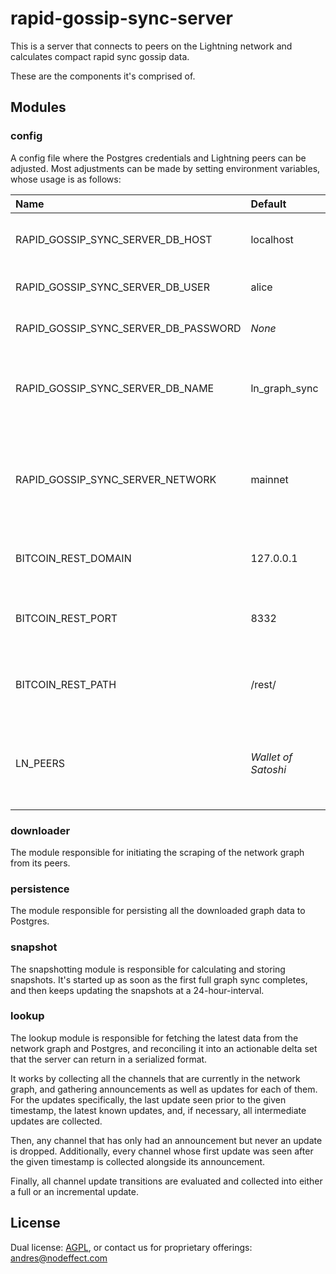 # rapid-gossip-sync-server

This is a server that connects to peers on the Lightning network and calculates compact rapid sync
gossip data.

These are the components it's comprised of.

## Modules

### config

A config file where the Postgres credentials and Lightning peers can be adjusted. Most adjustments
can be made by setting environment variables, whose usage is as follows:

| Name                                 | Default             | Description                                                                                                |
|:-------------------------------------|:--------------------|:-----------------------------------------------------------------------------------------------------------|
| RAPID_GOSSIP_SYNC_SERVER_DB_HOST     | localhost           | Domain of the Postgres database                                                                            |
| RAPID_GOSSIP_SYNC_SERVER_DB_USER     | alice               | Username to access Postgres                                                                                |
| RAPID_GOSSIP_SYNC_SERVER_DB_PASSWORD | _None_              | Password to access Postgres                                                                                |
| RAPID_GOSSIP_SYNC_SERVER_DB_NAME     | ln_graph_sync       | Name of the database to be used for gossip storage                                                         |
| RAPID_GOSSIP_SYNC_SERVER_NETWORK     | mainnet             | Network to operate in. Possible values are mainnet, testnet, signet, regtest                               |
| BITCOIN_REST_DOMAIN                  | 127.0.0.1           | Domain of the [bitcoind REST server](https://github.com/bitcoin/bitcoin/blob/master/doc/REST-interface.md) |
| BITCOIN_REST_PORT                    | 8332                | HTTP port of the bitcoind REST server                                                                      |
| BITCOIN_REST_PATH                    | /rest/              | Path infix to access the bitcoind REST endpoints                                                           |
| LN_PEERS                             | _Wallet of Satoshi_ | Comma separated list of LN peers to use for retrieving gossip                                              |

### downloader

The module responsible for initiating the scraping of the network graph from its peers.

### persistence

The module responsible for persisting all the downloaded graph data to Postgres.

### snapshot

The snapshotting module is responsible for calculating and storing snapshots. It's started up
as soon as the first full graph sync completes, and then keeps updating the snapshots at a
24-hour-interval.

### lookup

The lookup module is responsible for fetching the latest data from the network graph and Postgres,
and reconciling it into an actionable delta set that the server can return in a serialized format.

It works by collecting all the channels that are currently in the network graph, and gathering
announcements as well as updates for each of them. For the updates specifically, the last update
seen prior to the given timestamp, the latest known updates, and, if necessary, all intermediate
updates are collected.

Then, any channel that has only had an announcement but never an update is dropped. Additionally,
every channel whose first update was seen after the given timestamp is collected alongside its
announcement.

Finally, all channel update transitions are evaluated and collected into either a full or an
incremental update.

## License

Dual license: [AGPL](LICENCE.txt), or contact us for proprietary offerings: andres@nodeffect.com
